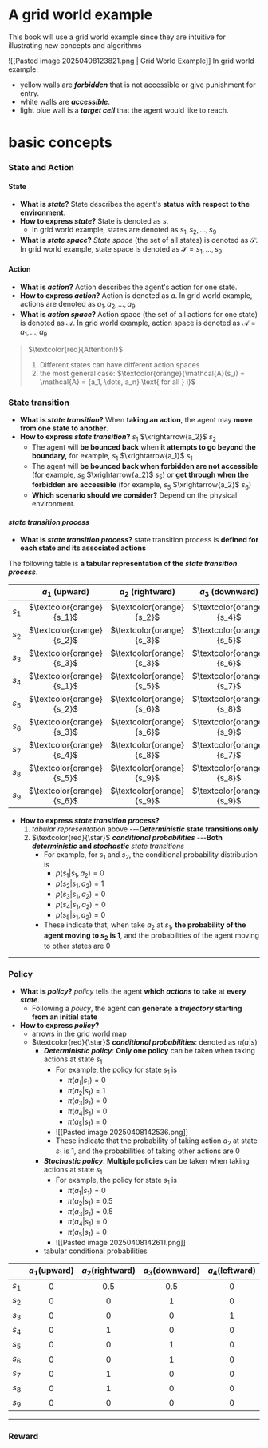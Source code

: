 # A grid world example

This book will use a grid world example since they are intuitive for illustrating new concepts and algorithms

![[Pasted image 20250408123821.png | Grid World Example]]
In grid world example: 
- yellow walls are ***forbidden*** that is not accessible or give punishment for entry.
- white walls are ***accessible***.
- light blue wall is a ***target cell*** that the agent would like to reach.
# basic concepts

### State and Action
#### State
- **What is *state*?** State describes the agent's **status with respect to the environment**.
- **How to express *state*?** State is denoted as $s$. 
	- In grid world example, states are denoted as $s_1, s_2, \dots, s_9$
- **What is *state space*?** *State space* (the set of all states) is denoted as $\mathcal{S}$. In grid world example, state space is denoted as $\mathcal{S} = {s_1, \dots, s_9}$
#### Action
- **What is *action*?** Action describes the agent's action for one state.
- **How to express *action*?** Action is denoted as $a$. In grid world example, actions are denoted as $a_1, a_2, \dots, a_9$
- **What is *action space*?** Action space (the set of all actions for one state) is denoted as $\mathcal{A}$. In grid world example, action space is denoted as $\mathcal{A} = {a_1, \dots, a_9}$

> $\textcolor{red}{Attention!}$
> 1. Different states can have different action spaces
> 2. the most general case: $\textcolor{orange}{\mathcal{A}(s_i) = \mathcal{A} = {a_1, \dots, a_n} \text{ for all } i}$ 

### State transition
- **What is *state transition*?** When **taking an action**, the agent may **move from one state to another**.
- **How to express *state transition*?**   $s_1$ $\xrightarrow{a_2}$ $s_2$
	- The agent will **be bounced back** when **it attempts to go beyond the boundary,** for example, $s_1$ $\xrightarrow{a_1}$ $s_1$ 
	- The agent will **be bounced back when forbidden are not accessible** (for example, $s_5$ $\xrightarrow{a_2}$ $s_5$) or **get through when the forbidden are accessible** (for example, $s_5$  $\xrightarrow{a_2}$ $s_6$)
	- **Which scenario should we consider?** Depend on the physical environment.

#### *state transition process*
- **What is *state transition process*?** state transition process is **defined for each state and its associated actions** 

The following table is **a tabular representation of the *state transition process***.

|       |  $a_1 \text{ (upward)}$   | $a_2 \text{ (rightward)}$ | $a_3 \text{ (downward)}$  | $a_4 \text{ (leftward)}$  |   $a_5 \text{ (still)}$   |
| :---: | :-----------------------: | :-----------------------: | :-----------------------: | :-----------------------: | :-----------------------: |
| $s_1$ | $\textcolor{orange}{s_1}$ | $\textcolor{orange}{s_2}$ | $\textcolor{orange}{s_4}$ | $\textcolor{orange}{s_1}$ | $\textcolor{orange}{s_1}$ |
| $s_2$ | $\textcolor{orange}{s_2}$ | $\textcolor{orange}{s_3}$ | $\textcolor{orange}{s_5}$ | $\textcolor{orange}{s_1}$ | $\textcolor{orange}{s_2}$ |
| $s_3$ | $\textcolor{orange}{s_3}$ | $\textcolor{orange}{s_3}$ | $\textcolor{orange}{s_6}$ | $\textcolor{orange}{s_2}$ | $\textcolor{orange}{s_3}$ |
| $s_4$ | $\textcolor{orange}{s_1}$ | $\textcolor{orange}{s_5}$ | $\textcolor{orange}{s_7}$ | $\textcolor{orange}{s_4}$ | $\textcolor{orange}{s_4}$ |
| $s_5$ | $\textcolor{orange}{s_2}$ | $\textcolor{orange}{s_6}$ | $\textcolor{orange}{s_8}$ | $\textcolor{orange}{s_4}$ | $\textcolor{orange}{s_5}$ |
| $s_6$ | $\textcolor{orange}{s_3}$ | $\textcolor{orange}{s_6}$ | $\textcolor{orange}{s_9}$ | $\textcolor{orange}{s_5}$ | $\textcolor{orange}{s_6}$ |
| $s_7$ | $\textcolor{orange}{s_4}$ | $\textcolor{orange}{s_8}$ | $\textcolor{orange}{s_7}$ | $\textcolor{orange}{s_7}$ | $\textcolor{orange}{s_7}$ |
| $s_8$ | $\textcolor{orange}{s_5}$ | $\textcolor{orange}{s_9}$ | $\textcolor{orange}{s_8}$ | $\textcolor{orange}{s_7}$ | $\textcolor{orange}{s_7}$ |
| $s_9$ | $\textcolor{orange}{s_6}$ | $\textcolor{orange}{s_9}$ | $\textcolor{orange}{s_9}$ | $\textcolor{orange}{s_8}$ | $\textcolor{orange}{s_9}$ |

- **How to express *state transition process*?** 
	1. *tabular representation* above ---***Deterministic* state transitions only**
	2. $\textcolor{red}{\star}$ ***conditional probabilities*** ---**Both *deterministic* and *stochastic*** *state transitions*
		- For example, for $s_1$ and $s_2$, the conditional probability distribution is 
			- $p(s_1|s_1,a_2)=0$
			- $p(s_2|s_1,a_2)=1$
			- $p(s_3|s_1,a_2)=0$
			- $p(s_4|s_1,a_2)=0$
			- $p(s_5|s_1,a_2)=0$
		- These indicate that, when take $a_2$ at $s_1$, **the probability of the agent moving to $s_2$ is $1$**, and the probabilities of the agent moving to other states are $0$

---
### Policy
- **What is *policy*?** *policy* tells the agent **which *actions* to take** at **every *state***. 
	- Following a *policy*, the agent can **generate a *trajectory* starting from an initial state**
- **How to express *policy*?** 
	- arrows in the grid world map
	- $\textcolor{red}{\star}$ ***conditional probabilities***: denoted as $\pi(a|s)$
		- ***Deterministic policy***: **Only one policy** can be taken when taking actions at state $s_1$
			- For example, the policy for state $s_1$ is
				- $\pi(a_1|s_1)=0$
				- $\pi(a_2|s_1)=1$
				- $\pi(a_3|s_1)=0$
				- $\pi(a_4|s_1)=0$
				- $\pi(a_5|s_1)=0$
			- ![[Pasted image 20250408142536.png]]
			- These indicate that the probability of taking action $a_2$ at state $s_1$ is $1$, and the probabilities of taking other actions are $0$
		- ***Stochastic policy***: **Multiple policies** can be taken when taking actions at state $s_1$
			- For example, the policy for state $s_1$ is
				- $\pi(a_1|s_1) = 0$
				- $\pi(a_2|s_1) = 0.5$
				- $\pi(a_3|s_1) = 0.5$
				- $\pi(a_4|s_1) = 0$
				- $\pi(a_5|s_1) = 0$
			- ![[Pasted image 20250408142611.png]]
		- tabular conditional probabilities

|       | $a_1 \text{(upward)}$ | $a_2 \text{(rightward)}$ | $a_3 \text{(downward)}$ | $a_4 \text{(leftward)}$ | $a_5 \text{(still)}$ |
| :---: | :-------------------: | :----------------------: | :---------------------: | :---------------------: | :------------------: |
| $s_1$ |          $0$          |          $0.5$           |          $0.5$          |           $0$           |         $0$          |
| $s_2$ |          $0$          |           $0$            |           $1$           |           $0$           |         $0$          |
| $s_3$ |          $0$          |           $0$            |           $0$           |           $1$           |         $0$          |
| $s_4$ |          $0$          |           $1$            |           $0$           |           $0$           |         $0$          |
| $s_5$ |          $0$          |           $0$            |           $1$           |           $0$           |         $0$          |
| $s_6$ |          $0$          |           $0$            |           $1$           |           $0$           |         $0$          |
| $s_7$ |          $0$          |           $1$            |           $0$           |           $0$           |         $0$          |
| $s_8$ |          $0$          |           $1$            |           $0$           |           $0$           |         $0$          |
| $s_9$ |          $0$          |           $0$            |           $0$           |           $0$           |         $1$          |

---
### Reward

